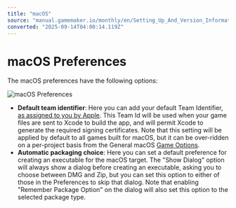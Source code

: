 ```yaml
---
title: "macOS"
source: "manual.gamemaker.io/monthly/en/Setting_Up_And_Version_Information/Platform_Preferences/macOS.htm"
converted: "2025-09-14T04:00:14.119Z"
---
```


# macOS Preferences

The macOS preferences have the following options:

![macOS Preferences](../../assets/Images/Setup_And_Version/Platform_Preferences/macOS_Prefs.png)

-   **Default team identifier**: Here you can add your default Team Identifier, [as assigned to you by Apple](https://help.apple.com/xcode/mac/current/#/dev23aab79b4). This Team Id will be used when your game files are sent to Xcode to build the app, and will permit Xcode to generate the required signing certificates. Note that this setting will be applied by default to all games built for macOS, but it can be over-ridden on a per-project basis from the General macOS [Game Options](../../Settings/Game_Options/macOS.md).
-   **Automatic packaging choice**: Here you can set a default preference for creating an executable for the macOS target. The "Show Dialog" option will always show a dialog before creating an executable, asking you to choose between DMG and Zip, but you can set this option to either of those in the Preferences to skip that dialog. Note that enabling "Remember Package Option" on the dialog will also set this option to the selected package type.
